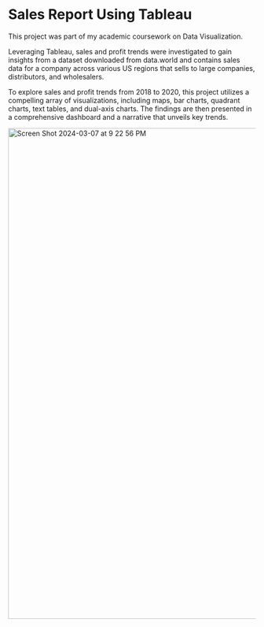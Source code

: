 # Sales Report Using Tableau

This project was part of my academic coursework on Data Visualization.

Leveraging Tableau, sales and profit trends were investigated to gain insights from a dataset downloaded from data.world and contains sales data for a company across various US regions that sells to large companies, distributors, and wholesalers.

To explore sales and profit trends from 2018 to 2020, this project utilizes a compelling array of visualizations, including maps, bar charts, quadrant charts, text tables, and dual-axis charts. The findings are then presented in a comprehensive dashboard and a narrative that unveils key trends.



<img width="997" alt="Screen Shot 2024-03-07 at 9 22 56 PM" src="https://github.com/sowmiya-rajkumar/Sales-Report-Dashboard-using-Tableau/assets/98767488/5fa6a311-4f11-4473-8e7f-9291ec6af7a4">
